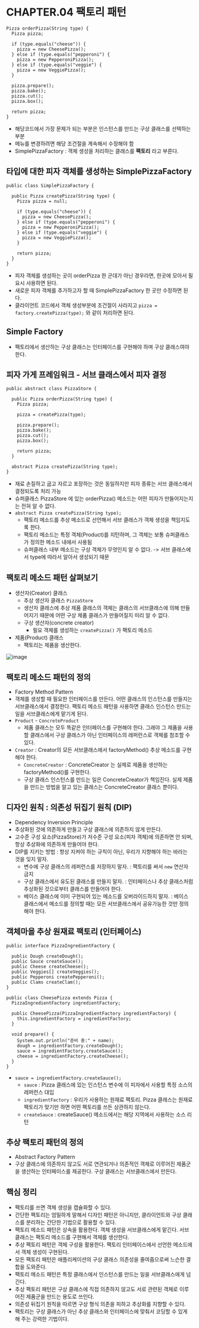 # CHAPTER.04 팩토리 패턴 

```
Pizza orderPizza(String type) {
  Pizza pizza;

  if (type.equals("cheese")) {
    pizza = new CheesePizza();
  } else if (type.equals("pepperoni") {
    pizza = new PepperoniPizza();
  } else if (type.equals("veggie") {
    pizza = new VeggiePizza();
  }

  pizza.prepare();
  pizza.bake();
  pizza.cut();
  pizza.box();

  return pizza;
}
```
- 해당코드에서 가장 문제가 되는 부분은 인스턴스를 만드는 구상 클래스를 선택하는 부분
- 메뉴를 변경하려면 해당 조건절을 계속해서 수정해야 함
- SimplePizzaFactory : 객체 생성을 처리하는 클래스를 **팩토리** 라고 부른다.

## 타입에 대한 피자 객체를 생성하는 SimplePizzaFactory
```
public class SimplePizzaFactory {

  public Pizza createPizza(String type) {
    Pizza pizza = null;
    
    if (type.equals("cheese")) {
      pizza = new CheesePizza();
    } else if (type.equals("pepperoni") {
      pizza = new PepperoniPizza();
    } else if (type.equals("veggie") {
      pizza = new VeggiePizza();
    }

    return pizza;
  }
}
```
- 피자 객체를 생성하는 곳이 orderPizza 한 군데가 아닌 경우라면, 한곳에 모아서 필요시 사용하면 된다.
- 새로운 피자 객체를 추가하고자 할 때 SimplePizzaFactory 한 곳만 수정하면 된다.
- 클라이언트 코드에서 객체 생성부분에 조건절이 사라지고 `pizza = factory.createPizza(type);` 와 같이 처리하면 된다.

## Simple Factory
- 팩토리에서 생산하는 구상 클래스는 인터페이스를 구현해야 하며 구상 클래스여야 한다.

## 피자 가게 프레임워크 - 서브 클래스에서 피자 결정 
```
public abstract class PizzaStore {

  public Pizza orderPizza(String type) {
    Pizza pizza;

    pizza = createPizza(type);

    pizza.prepare();
    pizza.bake();
    pizza.cut();
    pizza.box();

    return pizza;
  }

  abstract Pizza createPizza(String type);
}
```

- 재료 손질하고 굽고 자르고 포장하는 것은 동일하지만 피자 종류는 서브 클래스에서 결정되도록 처리 가능
- 슈퍼클래스 PizzaStore 에 있는 orderPizza() 메소드는 어떤 피자가 만들어지는지는 전혀 알 수 없다.
- `abstract Pizza createPizza(String type);`
  - 팩토리 메소드를 추상 메소드로 선언해서 서브 클래스가 객체 생성을 책임지도록 한다.
  - 팩토리 메소드는 특정 객체(Product)를 지턴하며, 그 객체는 보통 슈퍼클래스가 정의한 메소드 내에서 사용됨
  - 슈퍼클래스 내부 메소드는 구상 객체가 무엇인지 알 수 없다. -> 서브 클래스에서 type에 따라서 알아서 생성되기 때문
 
## 팩토리 메소드 패턴 살펴보기
- 생산자(Creator) 클래스
  - 추상 생산자 클래스 `PizzaStore`
  - 생산자 클래스에 추상 제품 클래스의 객체는 클래스의 서브클래스에 의해 만들어지기 때문에 어떤 구상 제품 클래스가 만들어질지 미리 알 수 없다.
  - 구상 생산자(concrete creator)
    - 필요 객체를 생성하는 `createPizza()` 가 팩토리 메소드 
- 제품(Product) 클래스
  - 팩토리는 제품을 생산한다.

 ![image](https://github.com/boboram/TIL/assets/14108487/aca2097e-31c8-466c-98d4-45a7726d503f)

## 팩토리 메소드 패턴의 정의 
- Factory Method Pattern
- 객체를 생성할 때 필요한 인터페이스를 만든다. 어떤 클래스의 인스턴스를 만들지는 서브클래스에서 결정한다. 팩토리 메소드 패턴을 사용하면 클래스 인스턴스 만드는 일을 서브클래스에게 맡기게 된다.
- `Product` - `ConcreteProduct`
  - 제품 클래스는 모두 똑같은 인터페이스를 구현해야 한다. 그래야 그 제품을 사용할 클래스에서 구상 클래스가 아닌 인터페이스의 레퍼런스로 객체를 참조할 수 있다.  
- `Creator` : Creator의 모든 서브클래스에서 factoryMethod() 추상 메소드를 구현해야 한다. 
  - `ConcreteCreator` : ConcreteCreator 는 실제로 제품을 생산하는 factoryMethod()를 구현한다.
  - 구상 클래스 인스턴스를 만드는 일은 ConcreteCreator가 책임진다. 실제 제품을 만드는 방법을 알고 있는 클래스는 ConcreteCreator 클래스 뿐이다.
 
## 디자인 원칙 : 의존성 뒤집기 원칙 (DIP)
- Dependency Inversion Principle
- 추상화된 것에 의존하게 만들고 구상 클래스에 의존하지 않게 만든다.
- 고수준 구성 요소(PizzaStore)가 저수준 구성 요소(피자 객체)에 의존하면 안 되며, 항상 추상화에 의존하게 만들어야 한다.
- DIP를 지키는 방법 : 항상 지켜야 하는 규칙이 아닌, 우리가 지향해야 하는 바라는 것을 잊지 말자. 
  - 변수에 구상 클래스의 레퍼런스를 저장하지 말자. : 팩토리를 써서 `new` 연산자 금지
  - 구상 클래스에서 유도된 클래스를 만들지 말자. : 인터페이스나 추상 클래스처럼 추상화된 것으로부터 클래스를 만들어야 한다.
  - 베이스 클래스에 이미 구현되어 있는 메소드를 오버라이드하지 말자. : 베이스 클래스에서 메소드를 정의할 때는 모든 서브클래스에서 공유가능한 것만 정의해야 한다.
 
## 객체마을 추상 원재료 팩토리 (인터페이스)
```
public interface PizzaIngredientFactory {

  public Dough createDough();
  public Sauce createSauce();
  public Cheese createCheese();
  public Veggies[] createVeggies();
  public Pepperoni createPepperoni();
  public Clams createClam();
}

public class CheesePizza extends Pizza {
  PizzaIngredientFactory ingredientFactory;

  public CheesePizza(PizzaIngredientFactory ingredientFactory) {
    this.ingredientFactory = ingredientFactory;
  }

  void prepare() {
    System.out.println("준비 중:" + name);
    dough = ingredientFactory.createDough();
    sauce = ingredientFactory.createSauce();
    cheese = ingredientFactory.createCheese();
  }
}
```
- `sauce = ingredientFactory.createSauce();`
  - `sauce` : Pizza 클래스에 있는 인스턴스 변수에 이 피자에서 사용할 특정 소스의 레퍼런스 대입
  - `ingredientFactory` : 우리가 사용하는 원재료 팩토리. Pizza 클래스는 원재료 팩토리가 맞기만 하면 어떤 팩토리를 쓰든 상관하지 않는다.
  - `createSauce` : createSauce() 메소드에서는 해당 지역에서 사용하는 소스 리턴
 
## 추상 팩토리 패턴의 정의 
- Abstract Factory Pattern
- 구상 클래스에 의존하지 않고도 서로 연관되거나 의존적인 객체로 이루어진 제품군을 생산하는 인터페이스를 제공한다. 구상 클래스는 서브클래스에서 만든다.

## 핵심 정리
- 팩토리를 쓰면 객체 생성을 캡슐화할 수 있다.
- 간단한 팩토리는 엄밀하게 말해서 디자인 패턴은 아니지만, 클라이언트와 구상 클래스를 분리하는 간단한 기법으로 활용할 수 있다.
- 팩토리 메소드 패턴은 상속을 활용한다. 객체 생성을 서브클래스에게 맡긴다. 서브클래스는 팩토리 메소드를 구현해서 객체를 생산한다.
- 추상 팩토리 패턴은 객체 구성을 활용한다. 팩토리 인터페이스에서 선언한 메소드에서 객체 생성이 구현된다.
- 모든 팩토리 패턴은 애플리케이션의 구상 클래스 의존성을 줄여줌으로써 느슨한 결합을 도와준다.
- 팩토리 메소드 패턴은 특정 클래스에서 인스턴스를 만드는 일을 서브클래스에게 넘긴다.
- 추상 팩토리 패턴은 구상 클래스에 직접 의존하지 않고도 서로 관련된 객체로 이루어진 제품군을 만드는 용도로 쓰인다.
- 의존성 뒤집기 원칙을 따르면 구상 형식 의존을 피하고 추상화를 지향할 수 있다.
- 팩토리는 구상 클래스가 아닌 추상 클래스와 인터페이스에 맞춰서 코딩할 수 있게 해 주는 강력한 기법이다. 
